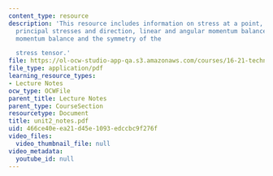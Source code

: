 ```yaml
---
content_type: resource
description: 'This resource includes information on stress at a point, stress tensor,
  principal stresses and direction, linear and angular momentum balance, and angular
  momentum balance and the symmetry of the

  stress tensor.'
file: https://ol-ocw-studio-app-qa.s3.amazonaws.com/courses/16-21-techniques-for-structural-analysis-and-design-spring-2005/466ce40eea21d45e1093edccbc9f276f_unit2_notes.pdf
file_type: application/pdf
learning_resource_types:
- Lecture Notes
ocw_type: OCWFile
parent_title: Lecture Notes
parent_type: CourseSection
resourcetype: Document
title: unit2_notes.pdf
uid: 466ce40e-ea21-d45e-1093-edccbc9f276f
video_files:
  video_thumbnail_file: null
video_metadata:
  youtube_id: null
---
```


